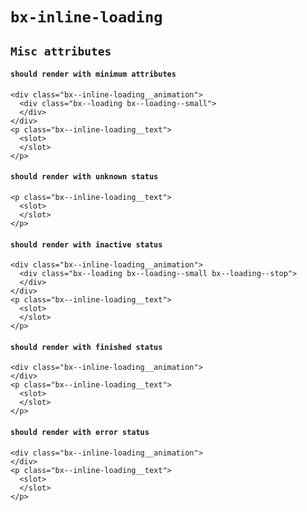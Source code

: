 # `bx-inline-loading`

## `Misc attributes`

#### `should render with minimum attributes`

```
<div class="bx--inline-loading__animation">
  <div class="bx--loading bx--loading--small">
  </div>
</div>
<p class="bx--inline-loading__text">
  <slot>
  </slot>
</p>

```

#### `should render with unknown status`

```
<p class="bx--inline-loading__text">
  <slot>
  </slot>
</p>

```

#### `should render with inactive status`

```
<div class="bx--inline-loading__animation">
  <div class="bx--loading bx--loading--small bx--loading--stop">
  </div>
</div>
<p class="bx--inline-loading__text">
  <slot>
  </slot>
</p>

```

#### `should render with finished status`

```
<div class="bx--inline-loading__animation">
</div>
<p class="bx--inline-loading__text">
  <slot>
  </slot>
</p>

```

#### `should render with error status`

```
<div class="bx--inline-loading__animation">
</div>
<p class="bx--inline-loading__text">
  <slot>
  </slot>
</p>

```
